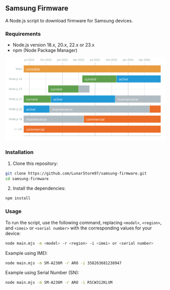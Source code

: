 ## Samsung Firmware

A Node.js script to download firmware for Samsung devices.

### Requirements

- Node.js version 18.x, 20.x, 22.x or 23.x
- npm (Node Package Manager)

<p><img src="https://raw.githubusercontent.com/nodejs/Release/refs/heads/main/schedule.svg" alt="LTS Schedule"/></p>

### Installation

1. Clone this repository:

```bash
git clone https://github.com/LunarStorm97/samsung-firmware.git
cd samsung-firmware
```

2. Install the dependencies:

```bash
npm install
```

### Usage

To run the script, use the following command, replacing `<model>`, `<region>`, and `<imei>` or `<serial number>` with the corresponding values for your device:

```bash
node main.mjs -m <model> -r <region> -i <imei> or <serial number>
```

Example using IMEI:

```bash
node main.mjs -m SM-A236M -r ARO -i 358263681238947
```

Example using Serial Number (SN):

```bash
node main.mjs -m SM-A236M -r ARO -i R5CW312KLVM
```
